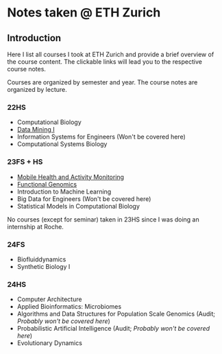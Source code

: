 # Notes taken @ ETH Zurich

## Introduction

Here I list all courses I took at ETH Zurich and provide a brief overview of the course content. The clickable links will lead you to the respective course notes.

Courses are organized by semester and year. The course notes are organized by lecture.

### 22HS

- Computational Biology
- [Data Mining I](./22hs/dm1/data_mining_i.md)
- Information Systems for Engineers (Won't be covered here)
- Computational Systems Biology

### 23FS + HS

- [Mobile Health and Activity Monitoring](./23fs/mham/mobile_health_and_activity_monitoring.md)
- [Functional Genomics](./23fs/fg/functional_genomics.md)
- Introduction to Machine Learning
- Big Data for Engineers (Won't be covered here)
- Statistical Models in Computational Biology

No courses (except for seminar) taken in 23HS since I was doing an internship at Roche.

### 24FS

- Biofluiddynamics
- Synthetic Biology I

### 24HS

- Computer Architecture
- Applied Bioinformatics: Microbiomes
- Algorithms and Data Structures for Population Scale Genomics (Audit; _Probably won't be covered here_)
- Probabilistic Artificial Intelligence (Audit; _Probably won't be covered here_)
- Evolutionary Dynamics

